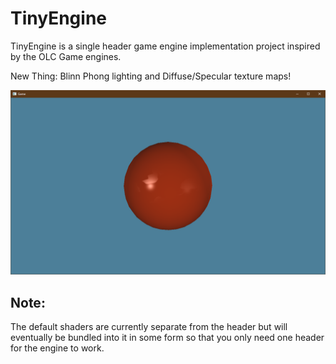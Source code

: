 # TinyEngine

TinyEngine is a single header game engine implementation project inspired by the OLC Game engines.

New Thing: Blinn Phong lighting and Diffuse/Specular texture maps!

![Texture maps](media/specular_map.png)

## Note:
The default shaders are currently separate from the header but will eventually be bundled into it in some form so that you only need one header for the engine to work.